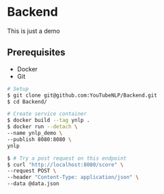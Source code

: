 # Backend

This is just a demo

## Prerequisites
- Docker
- Git

```bash
# Setup
$ git clone git@github.com:YouTubeNLP/Backend.git
$ cd Backend/
```

```bash
# Create service container
$ docker build --tag ynlp .
$ docker run --detach \
--name ynlp_demo \
--publish 8080:8080 \
ynlp
```

```bash
$ # Try a post request on this endpoint
$ curl "http://localhost:8080/score" \
--request POST \
--header "Content-Type: application/json" \
--data @data.json
```


